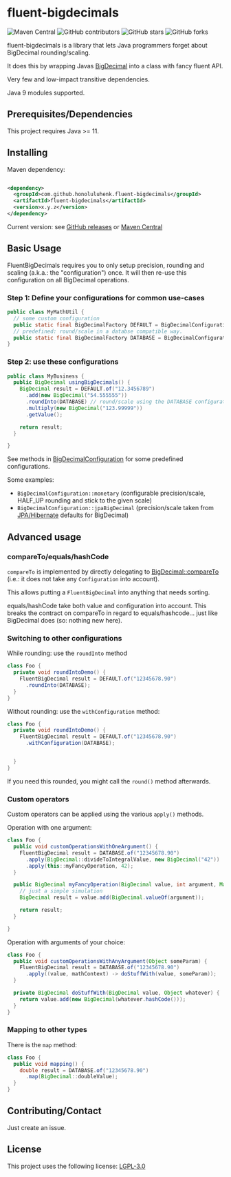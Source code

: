 # fluent-bigdecimals

![Maven Central](https://img.shields.io/maven-central/v/com.github.honoluluhenk.fluent-bigdecimals/fluent-bigdecimals)
![GitHub contributors](https://img.shields.io/github/contributors/HonoluluHenk/fluent-bigdecimals)
![GitHub stars](https://img.shields.io/github/stars/HonoluluHenk/fluent-bigdecimals?style=social)
![GitHub forks](https://img.shields.io/github/forks/HonoluluHenk/fluent-bigdecimals?style=social)

fluent-bigdecimals is a library that lets Java programmers forget about BigDecimal rounding/scaling.

It does this by wrapping
Javas [BigDecimal](https://docs.oracle.com/javase/8/docs/api/java/math/BigDecimal.html#compareTo-java.math.BigDecimal-)
into a class with fancy fluent API.

Very few and low-impact transitive dependencies.

Java 9 modules supported.

## Prerequisites/Dependencies

This project requires Java >= 11.

## Installing

Maven dependency:

```xml

<dependency>
  <groupId>com.github.honoluluhenk.fluent-bigdecimals</groupId>
  <artifactId>fluent-bigdecimals</artifactId>
  <version>x.y.z</version>
</dependency>
```

Current version: see [GitHub releases](https://github.com/HonoluluHenk/fluent-bigdecimals/releases)
or [Maven Central](https://search.maven.org/search?q=g:com.github.honoluluhenk.fluent-bigdecimals%20a:fluent-bigdecimals)

## Basic Usage

FluentBigDecimals requires you to only setup precision, rounding and scaling (a.k.a.: the "configuration") once. It will
then re-use this configuration on all BigDecimal operations.

### Step 1: Define your configurations for common use-cases

```java
public class MyMathUtil {
  // some custom configuration
  public static final BigDecimalFactory DEFAULT = BigDecimalConfiguration.factory(DEFAULT_MATH_CONTEXT, new MaxPrecisionScaler());
  // predefined: round/scale in a databse compatible way.
  public static final BigDecimalFactory DATABASE = BigDecimalConfiguration.jpaBigDecimal();
}

```

### Step 2: use these configurations

```java
public class MyBusiness {
  public BigDecimal usingBigDecimals() {
    BigDecimal result = DEFAULT.of("12.3456789")
      .add(new BigDecimal("54.555555"))
      .roundInto(DATABASE) // round/scale using the DATABASE configuration and use it for future operations
      .multiply(new BigDecimal("123.99999"))
      .getValue();

    return result;
  }

}
```

See methods
in [BigDecimalConfiguration](src/main/java/com/github/honoluluhenk/fluentbigdecimals/BigDecimalConfiguration.java)
for some predefined configurations.

Some examples:

* `BigDecimalConfiguration::monetary` (configurable precision/scale, HALF_UP rounding and stick to the given scale)
* `BigDecimalConfiguration::jpaBigDecimal` (precision/scale taken
  from [JPA/Hibernate](https://de.wikipedia.org/wiki/Java_Persistence_API) defaults for BigDecimal)

## Advanced usage

### compareTo/equals/hashCode

`compareTo` is implemented by directly delegating
to [BigDecimal::compareTo](https://docs.oracle.com/javase/8/docs/api/java/math/BigDecimal.html#compareTo-java.math.BigDecimal-)
(i.e.: it does not take any `Configuration` into account).

This allows putting a `FluentBigDecimal` into anything that needs sorting.

equals/hashCode take both value and configuration into account. This breaks the contract on compareTo in regard to
equals/hashcode... just like BigDecimal does (so: nothing new here).

### Switching to other configurations

While rounding: use the `roundInto` method

```java
class Foo {
  private void roundIntoDemo() {
    FluentBigDecimal result = DEFAULT.of("12345678.90")
      .roundInto(DATABASE);
  }
}
```

Without rounding: use the `withConfiguration` method:

```java
class Foo {
  private void roundIntoDemo() {
    FluentBigDecimal result = DEFAULT.of("12345678.90")
      .withConfiguration(DATABASE);


  }
}
```

If you need this rounded, you might call the `round()` method afterwards.

### Custom operators

Custom operators can be applied using the various `apply()` methods.

Operation with one argument:

```java
class Foo {
  public void customOperationsWithOneArgument() {
    FluentBigDecimal result = DATABASE.of("12345678.90")
      .apply(BigDecimal::divideToIntegralValue, new BigDecimal("42"))
      .apply(this::myFancyOperation, 42);
  }

  public BigDecimal myFancyOperation(BigDecimal value, int argument, MathContext mc) {
    // just a simple simulation
    BigDecimal result = value.add(BigDecimal.valueOf(argument));

    return result;
  }

}
```

Operation with arguments of your choice:

```java
class Foo {
  public void customOperationsWithAnyArgument(Object someParam) {
    FluentBigDecimal result = DATABASE.of("12345678.90")
      .apply((value, mathContext) -> doStuffWith(value, someParam));
  }

  private BigDecimal doStuffWith(BigDecimal value, Object whatever) {
    return value.add(new BigDecimal(whatever.hashCode()));
  }
}
```

### Mapping to other types

There is the `map` method:

```java
class Foo {
  public void mapping() {
    double result = DATABASE.of("12345678.90")
      .map(BigDecimal::doubleValue);
  }
}
```

## Contributing/Contact

Just create an issue.

## License

This project uses the following license: [LGPL-3.0](https://www.gnu.org/licenses/lgpl-3.0-standalone.html)

